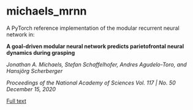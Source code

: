 # michaels_mrnn
A PyTorch reference implementation of the modular recurrent neural network in:

**A goal-driven modular neural network predicts parietofrontal neural dynamics during grasping**

*Jonathan A. Michaels, Stefan Schaffelhofer, Andres Agudelo-Toro, and Hansjörg Scherberger*

*Proceedings of the National Academy of Sciences
Vol. 117 | No. 50
December 15, 2020*

[Full text](https://www.pnas.org/doi/full/10.1073/pnas.2005087117)
